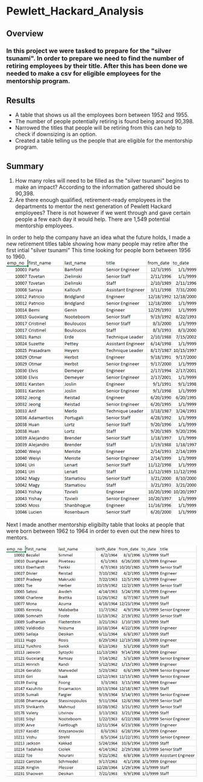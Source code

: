 # Pewlett_Hackard_Analysis

## Overview
### In this project we were tasked to prepare for the "silver tsunami". In order to prepare we need to find the number of retiring employees by their title. After this has been done we needed to make a csv for eligible employees for the mentorship program.
## Results 
- A table that shows us all the employees born between 1952 and 1955.
- The number of people potentially retiring is found being around 90,398.
- Narrowed the titles that people will be retiring from this can help to check if downsizing is an option.
- Created a table telling us the people that are eligible for the mentorship program.
## Summary 
1. How many roles will need to be filled as the "silver tsunami" begins to make an impact? According to the information gathered should be 90,398.
2. Are there enough qualified, retirement-ready employees in the departments to mentor the next generation of Pewlett Hackard employees? There is not however if we went through and gave certain people a few each day it would help. There are 1,549 potential mentorship employees.

In order to help the company have an idea what the future holds, I made a new retirement titles table showing how many people may retire after the first intial "silver tsunami" This time looking for people born between 1956 to 1960.
!["Retirement Titles 2"](Resources/Retirement_titles_2.png)

Next I made another mentorship eligibilty table that looks at people that were born between 1962 to 1964 in order to even out the new hires to mentors.

!["Mentorship Eligibilty 2"](Resources/Mentorship_eligibilty_2.png)
